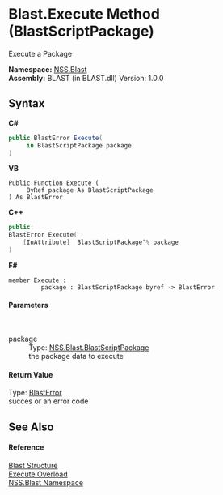 # Blast.Execute Method (BlastScriptPackage)
 

Execute a Package

**Namespace:**&nbsp;<a href="88b55311-4a89-0894-e27a-e157e443c7f7">NSS.Blast</a><br />**Assembly:**&nbsp;BLAST (in BLAST.dll) Version: 1.0.0

## Syntax

**C#**<br />
``` C#
public BlastError Execute(
	 in BlastScriptPackage package
)
```

**VB**<br />
``` VB
Public Function Execute ( 
	 ByRef package As BlastScriptPackage
) As BlastError
```

**C++**<br />
``` C++
public:
BlastError Execute(
	[InAttribute]  BlastScriptPackage^% package
)
```

**F#**<br />
``` F#
member Execute : 
         package : BlastScriptPackage byref -> BlastError 

```


#### Parameters
&nbsp;<dl><dt>package</dt><dd>Type: <a href="334603e0-a0de-2aaa-4007-78f5dcc5dc51">NSS.Blast.BlastScriptPackage</a><br />the package data to execute</dd></dl>

#### Return Value
Type: <a href="db8cb631-f3f7-e809-8853-bc1b825061a7">BlastError</a><br />succes or an error code

## See Also


#### Reference
<a href="efe93ce5-baaf-ed42-b038-35b4ff074233">Blast Structure</a><br /><a href="85bc098d-e09e-797f-5c4e-ddef2b9f4b85">Execute Overload</a><br /><a href="88b55311-4a89-0894-e27a-e157e443c7f7">NSS.Blast Namespace</a><br />